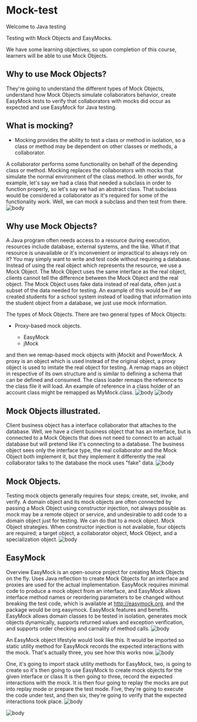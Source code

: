 # Mock-test
Welcome to Java testing 

Testing with Mock Objects and EasyMocks.

We have some learning objectives, so upon completion of this course, learners will be able to use Mock Objects. 

## Why to use Mock Objects?
 They're going to understand the different types of Mock Objects, understand how Mock Objects simulate collaborators behavior, create EasyMock tests to verify that collaborators with mocks did occur as expected and use EasyMock for Java testing. 

## What is mocking? 
<ul>
 <li>Mocking provides the ability to test a class or method in isolation, so a class or method may be dependent on other classes or methods, a collaborator.</li>
</ul>
 A collaborator performs some functionality on behalf of the depending class or method. Mocking replaces the collaborators with mocks that simulate the normal environment of the class method. In other words, for example, let's say we had a class that needed a subclass in order to function properly, so let's say we had an abstract class. That subclass would be considered a collaborator as it's required for some of the functionality work. Well, we can mock a subclass and then test from there. 
<img src="https://user-images.githubusercontent.com/26926048/160755718-95693607-d2af-48b8-b51f-2cfd21118264.PNG" alt="body" style="max-width: 1920px; max-height: 1195px;">

## Why use Mock Objects?
 A Java program often needs access to a resource during execution, resources include database, external systems, and the like. 
What if that resource is unavailable or it's inconvenient or impractical to always rely on it?
 You may simply want to write and test code without requiring a database. Instead of using the real object which represents the resource, we use a Mock Object. The Mock Object uses the same interface as the real object, clients cannot tell the difference between the Mock Object and the real object. The Mock Object uses fake data instead of real data, often just a subset of the data needed for testing. 
An example of this would be if we created students for a school system instead of loading that information into the student object from a database, we just use mock information. 

The types of Mock Objects. There are two general types of Mock Objects: 
<ul><li>Proxy-based mock objects.</li>
<ul><li>EasyMock </li>
<li>jMock</li></ul></ul>
and then we remap-based mock objects with jMockit and PowerMock. 
A proxy is an object which is used instead of the original object, a proxy object is used to imitate the real object for testing. 
A remap maps an object in respective of its own structure and is similar to defining a schema that can be defined and consumed. 
The class loader remaps the reference to the class file it will load. An example of reference in a class holder of an account class might be remapped as MyMock.class.
<img src="https://user-images.githubusercontent.com/26926048/160756099-2538f9f7-48cc-4593-83a0-784482f38df8.PNG" alt="body" style="max-width: 1920px; max-height: 1195px;">
<img src="https://user-images.githubusercontent.com/26926048/160756196-8152d661-7d9f-47c3-ae1f-fb5820cbca73.PNG" alt="body" style="max-width: 1920px; max-height: 1195px;">


## Mock Objects illustrated.
Client business object has a interface collaborator that attaches to the database. Well, we have a client business object that has an interface, but is connected to a Mock Objects that does not need to connect to an actual database but will pretend like it's connecting to a database. The business object sees only the interface type, the real collaborator and the Mock Object both implement it, but they implement it differently the real collaborator talks to the database the mock uses "fake" data.
<img src="https://user-images.githubusercontent.com/26926048/160756293-011509d8-7bfd-4fae-a458-26e37b4b213f.PNG" alt="body" style="max-width: 1920px; max-height: 1195px;">



## Mock Objects. 
Testing mock objects generally requires four steps; create, set, invoke, and verify. A domain object and its mock objects are often connected by passing a Mock Object using constructor injection, not always possible as mock may be a remote object or service, and undesirable to add code to a domain object just for testing. We can do that to a mock object. Mock Object strategies. When constructor injection is not available, four objects are required; a target object, a collaborator object, Mock Object, and a specialization object.
<img src="https://user-images.githubusercontent.com/26926048/160756386-bcc4c3dc-c6ec-4c15-aef0-860627287c2a.PNG" alt="body" style="max-width: 1920px; max-height: 1195px;">



## EasyMock
Overview EasyMock is an open-source project for creating Mock Objects on the fly. Uses Java reflection to create Mock Objects for an interface and proxies are used for the actual implementation. EasyMock requires minimal code to produce a mock object from an interface, and EasyMock allows interface method names or reordering parameters to be changed without breaking the test code, which is available at http://easymock.org, and the package would be org.easymock. EasyMock features and benefits. EasyMock allows domain classes to be tested in isolation, generates mock objects dynamically, supports returned values and exception verification, and supports order checking and carnality of method calls.
<img src="https://user-images.githubusercontent.com/26926048/160756465-6a959fc8-e215-446d-a43a-bc16581f0d5c.PNG" alt="body" style="max-width: 1920px; max-height: 1195px;">



An EasyMock object lifestyle would look like this. It would be imported so static utility method for EasyMock records the expected interactions with the mock. That's actually three, you see how this works now.
<img src="https://user-images.githubusercontent.com/26926048/160756525-d9ae4b7c-6415-437e-9a20-fb51aed89533.PNG" alt="body" style="max-width: 1920px; max-height: 1195px;">



One, it's going to import stack utility methods for EasyMock, two, is going to create so it's then going to use EasyMock to create mock objects for the given interface or class It is then going to three, record the expected interactions with the mock. It is then four going to replay the mocks are put into replay mode or prepare the test mode. Five, they're going to execute the code under test, and then six, they're going to verify that the expected interactions took place.
<img src="https://user-images.githubusercontent.com/26926048/160756861-7e5bf309-172c-4b90-98c6-cc2db7f5a577.PNG" alt="body" style="max-width: 1920px; max-height: 1195px;">

<img src="https://user-images.githubusercontent.com/26926048/160756927-a4e7d3d3-b95b-41e5-a2a6-65ed4c5b7f4e.PNG" alt="body" style="max-width: 1920px; max-height: 1195px;">


